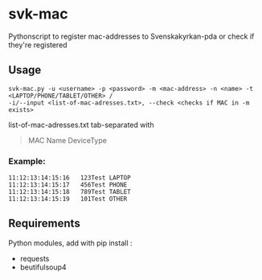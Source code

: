 # svk-mac
Pythonscript to register mac-addresses to Svenskakyrkan-pda or check if they're registered

## Usage
```
svk-mac.py -u <username> -p <password> -m <mac-address> -n <name> -t <LAPTOP/PHONE/TABLET/OTHER> /
-i/--input <list-of-mac-adresses.txt>, --check <checks if MAC in -m exists>
```

list-of-mac-adresses.txt tab-separated with
> MAC Name  DeviceType
### Example:
```
11:12:13:14:15:16	123Test	LAPTOP
11:12:13:14:15:17	456Test	PHONE
11:12:13:14:15:18	789Test	TABLET
11:12:13:14:15:19	101Test	OTHER
```

## Requirements
Python modules, add with pip install <module>:
* requests
* beutifulsoup4
